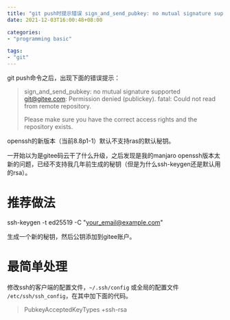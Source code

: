 ```yaml
---
title: "git push时提示错误 sign_and_send_pubkey: no mutual signature supported"
date: 2021-12-03T16:00:48+08:00

categories:
- "programming basic"

tags:
- "git"
---
```


git push命令之后，出现下面的错误提示：

> sign_and_send_pubkey: no mutual signature supported
> git@gitee.com: Permission denied (publickey).
> fatal: Could not read from remote repository.
>
> Please make sure you have the correct access rights
> and the repository exists.

openssh的新版本（当前8.8p1-1）默认不支持ras的默认秘钥。

一开始以为是gitee码云干了什么升级，之后发现是我的manjaro openssh版本太新的问题，已经不支持我几年前生成的秘钥（但是为什么ssh-keygen还是默认用的rsa）。

# 推荐做法

ssh-keygen -t ed25519 -C "your_email@example.com"

生成一个新的秘钥，然后公钥添加到gitee账户。


# 最简单处理

修改ssh的客户端的配置文件，`~/.ssh/config` 或全局的配置文件 `/etc/ssh/ssh_config`，在其中加下面的代码。

> PubkeyAcceptedKeyTypes +ssh-rsa



